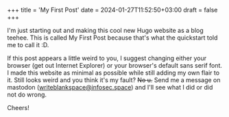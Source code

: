 +++
title = 'My First Post'
date = 2024-01-27T11:52:50+03:00
draft = false
+++

I'm just starting out and making this cool new Hugo website as a blog teehee. This is called My First Post because that's what the quickstart told me to call it :D.

If this post appears a little weird to you, I suggest changing either your browser (get out Internet Explorer) or your browser's default sans serif font. I made this website as minimal as possible while still adding my own flair to it. Still looks weird and you think it's my fault? ~~No u.~~ Send me a message on mastodon (writeblankspace@infosec.space) and I'll see what I did or did not do wrong.

Cheers!
